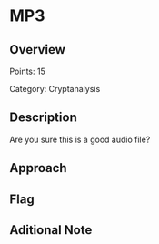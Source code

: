 # MP3 
## Overview 
Points: 15

Category: Cryptanalysis
## Description
Are you sure this is a good audio file?
## Approach
    
## Flag

## Aditional Note

